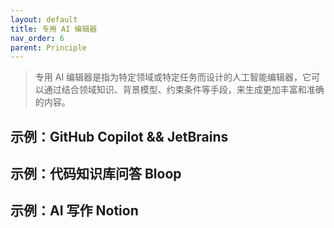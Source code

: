 ```yaml
---
layout: default
title: 专用 AI 编辑器
nav_order: 6
parent: Principle
---
```


> 专用 AI 编辑器是指为特定领域或特定任务而设计的人工智能编辑器，它可以通过结合领域知识、背景模型、约束条件等手段，来生成更加丰富和准确的内容。

## 示例：GitHub Copilot && JetBrains 

## 示例：代码知识库问答 Bloop

## 示例：AI 写作 Notion


